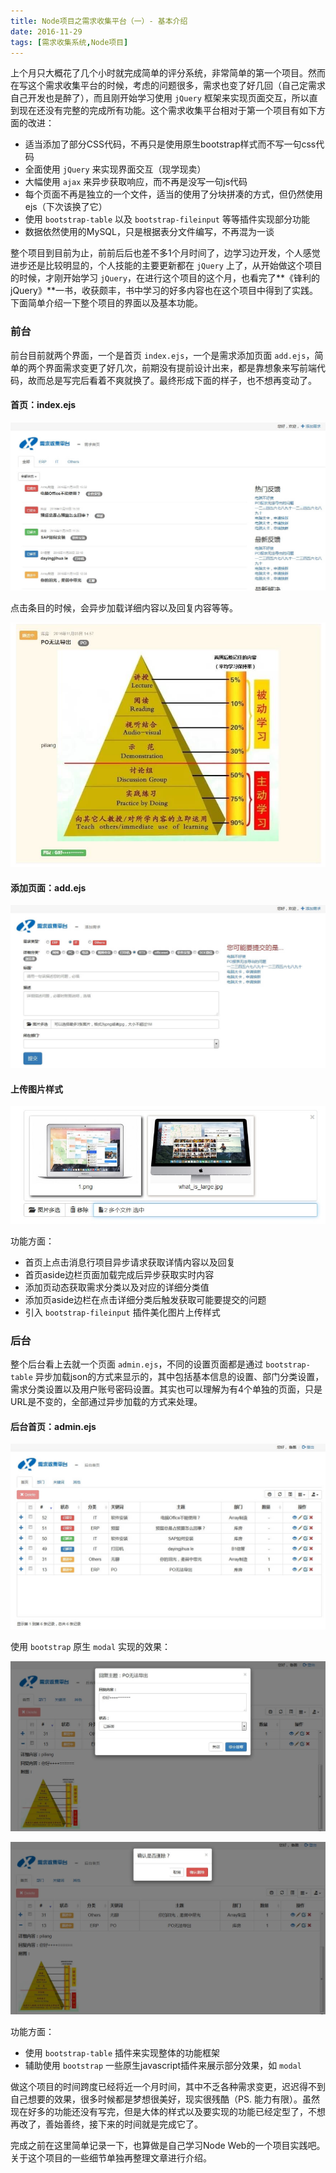 ```yaml
---
title: Node项目之需求收集平台（一）- 基本介绍
date: 2016-11-29
tags: [需求收集系统,Node项目]
---
```


上个月只大概花了几个小时就完成简单的评分系统，非常简单的第一个项目。然而在写这个需求收集平台的时候，考虑的问题很多，需求也变了好几回（自己定需求自己开发也是醉了），而且刚开始学习使用 `jQuery` 框架来实现页面交互，所以直到现在还没有完整的完成所有功能。这个需求收集平台相对于第一个项目有如下方面的改进：

- 适当添加了部分CSS代码，不再只是使用原生bootstrap样式而不写一句css代码
- 全面使用 `jQuery` 来实现界面交互（现学现卖）
- 大幅使用 `ajax` 来异步获取响应，而不再是没写一句js代码
- 每个页面不再是独立的一个文件，适当的使用了分块拼凑的方式，但仍然使用ejs（下次该换了它）
- 使用 `bootstrap-table` 以及 `bootstrap-fileinput` 等等插件实现部分功能
- 数据依然使用的MySQL，只是根据表分文件编写，不再混为一谈

整个项目到目前为止，前前后后也差不多1个月时间了，边学习边开发，个人感觉进步还是比较明显的，个人技能的主要更新都在 `jQuery` 上了，从开始做这个项目的时候，才刚开始学习 `jQuery`，在进行这个项目的这个月，也看完了**《锋利的jQuery》**一书，收获颇丰，书中学习的好多内容也在这个项目中得到了实践。下面简单介绍一下整个项目的界面以及基本功能。

### 前台
前台目前就两个界面，一个是首页 `index.ejs`，一个是需求添加页面 `add.ejs`，简单的两个界面需求变更了好几次，前期没有提前设计出来，都是靠想象来写前端代码，故而总是写完后看着不爽就换了。最终形成下面的样子，也不想再变动了。

#### 首页：index.ejs
![](./_image/2016-11-30-15-32-58.jpg)

点击条目的时候，会异步加载详细内容以及回复内容等等。

![](./_image/2016-11-30-15-34-28.jpg)

#### 添加页面：add.ejs
![](./_image/2016-11-30-15-33-23.jpg)

#### 上传图片样式

![](./_image/2016-11-30-15-35-52.jpg)

功能方面：

- 首页上点击消息行项目异步请求获取详情内容以及回复
- 首页aside边栏页面加载完成后异步获取实时内容
- 添加页动态获取需求分类以及对应的详细分类值
- 添加页aside边栏在点击详细分类后触发获取可能要提交的问题
- 引入 `bootstrap-fileinput` 插件美化图片上传样式

### 后台
整个后台看上去就一个页面 `admin.ejs`，不同的设置页面都是通过 `bootstrap-table` 异步加载json的方式来显示的，其中包括基本信息的设置、部门分类设置，需求分类设置以及用户账号密码设置。其实也可以理解为有4个单独的页面，只是URL是不变的，全部通过异步加载的方式来处理。

#### 后台首页：admin.ejs
![](./_image/2016-11-30-15-37-24.jpg)

使用 `bootstrap` 原生 `modal` 实现的效果：

![](./_image/2016-11-30-15-38-05.jpg)

![](./_image/2016-11-30-15-38-20.jpg)

功能方面：

- 使用 `bootstrap-table` 插件来实现整体的功能框架
- 辅助使用 `bootstrap` 一些原生javascript插件来展示部分效果，如 `modal`


做这个项目的时间跨度已经将近一个月时间，其中不乏各种需求变更，迟迟得不到自己想要的效果，很多时候都是梦想很美好，现实很残酷（PS. 能力有限）。虽然现在好多的功能还没有写完，但是大体的样式以及要实现的功能已经定型了，不想再改了，善始善终，接下来的时间就是完成它了。

完成之前在这里简单记录一下，也算做是自己学习Node Web的一个项目实践吧。关于这个项目的一些细节单独再整理文章进行介绍。
